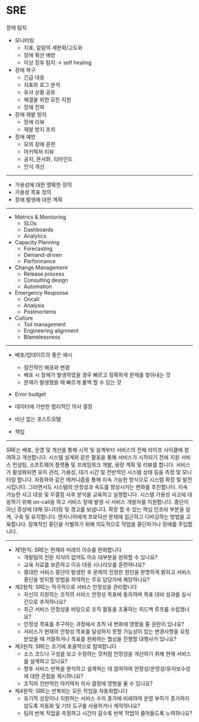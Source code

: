 # SRE
장애 탐지

- 모니터링
  + 지표, 알람의 세분화/고도화
  + 장애 확산 예방
  + 이상 징후 탐지 → self healing
- 장애 복구
  + 긴급 대응
  + 지표와 로그 분석
  + 유사 상황 공유
  + 해결을 위한 모든 지원
  + 장애 전파
- 장애 재발 방지
  + 장애 리뷰
  + 재발 방지 조치
- 장애 예방
  + 모의 장애 훈련
  + 아키텍처 리뷰
  + 공지, 문서화, 리마인드
  + 인식 개선

***

- 가용성에 대한 명확한 정의
- 가용성 목표 정의
- 장애 발생에 대한 계획

***
- Metrics & Monitoring
  + SLOs
  + Dashboards
  + Analytics
- Capacity Planning
  + Forecasting
  + Demand-driven
  + Performance
- Change Management
  + Release process
  + Consulting design
  + Automation
- Emergency Response
  + Oncall
  + Analysis
  + Postmortems
- Culture
  + Toil management
  + Engineering alignment
  + Blamelessness
***

- 배포/업데이트의 좋은 예시
  + 점진적인 배포와 변경
  + 배포 시 장애가 발생하였을 경우 빠르고 정확하게 문제를 찾아내는 것
  + 문제가 발생했을 때 빠르게 롤백 할 수 있는 것

- Error budget
- 데이터에 기반한 합리적인 의사 결정
- 비난 없는 포스트모템
- 책임

***
SRE는 배포, 운영 및 개선을 통해 시작 및 설계부터 서비스의 전체 라이프 사이클에 참여하고 개선합니다.
시스템 설계와 같은 활동을 통해 서비스가 시작되기 전에 지원 서비스 컨설팅, 소프트웨어 플랫폼 및 프레임워크 개발, 용량 계획 및 리뷰를 합니다.
서비스가 활성화되면 유지 관리, 가용성, 대기 시간 및 전반적인 시스템 상태 등을 측정 및 모니터링 합니다.
자동화와 같은 메커니즘을 통해 지속 가능한 방식으로 시스템 확장 및 발전시킵니다. 그러면서도 시스템의 안정성과 속도를 향상시키는 변화를 추진합니다.
지속 가능한 사고 대응 및 무결점 사후 분석을 교육하고 실행합니다.
시스템 가용성 사고에 대응하기 위해 on-call을 하고 서비스 장애 발생 시 서비스 개발자를 지원합니다.
중단이 아닌 증상에 대해 모니터링 및 경고를 보냅니다.
확장 할 수 있는 핵심 인프라 부분을 설계, 구축 및 유지합니다.
엔지니어에게 프로덕션 문제에 접근하고 디버깅하는 방법을 교육합니다.
잠재적인 중단을 식별하기 위해 의도적으로 작업을 중단하거나 장애를 주입합니다.


***

- 제1원칙: SRE는 현재와 미래의 이슈를 완화합니다
  + 개발팀의 전문 지식이 없어도 이슈 대부분을 완화할 수 있나요?
  + 교육 자료를 보존하고 이슈 대응 시나리오를 훈련하나요?
  + 중대한 서비스 중단이 발생한 후 문제의 진정한 원인을 분명하게 밝히고 서비스 중단을 방지할 방법을 파악하는 주요 담당자에 해당하나요?
- 제2원칙: SRE는 적극적으로 서비스 안정성을 관리합니다
  + 자신이 지원하는 조직의 서비스 안정성 목표에 동의하며 목표 대비 성과를 실시간으로 추적하나요?
  + 최근 서비스 안정성을 바탕으로 조직 활동을 조율하는 피드백 루프를 수립했나요?
  + 안정성 목표를 추구하는 과정에서 조직 내 변화에 영향을 줄 권한이 있나요?
  + 서비스가 현재의 안정성 목표를 달성하지 못할 가능성이 있는 변경사항을 요청받았을 때 거절하거나 목표를 완화하는 협상을 진행할 대행사가 있나요?
- 제3원칙: SRE는 조기에 포괄적으로 참여합니다
  + 소스 코드나 구성을 보고 수정하는 것처럼 안정성을 개선하기 위해 현재 서비스를 설계하고 있나요?
  + 향후 서비스 반복을 분석하고 설계하는 데 참여하여 안정성/운영성/유지보수성에 대한 관점을 제시하나요?
  + 조직의 전반적인 아키텍처 의사 결정에 영향을 줄 수 있나요?
- 제4원칙: SRE는 반복되는 모든 작업을 자동화합니다
  + 유기적 성장이나 지원하는 서비스 수의 증가에 비례하여 운영 부하가 증가하지 않도록 자동화 및 기타 도구를 사용하거나 제작하나요?
  + 팀의 반복 작업을 측정하고 시간이 갈수록 반복 작업이 줄어들도록 노력하나요?
